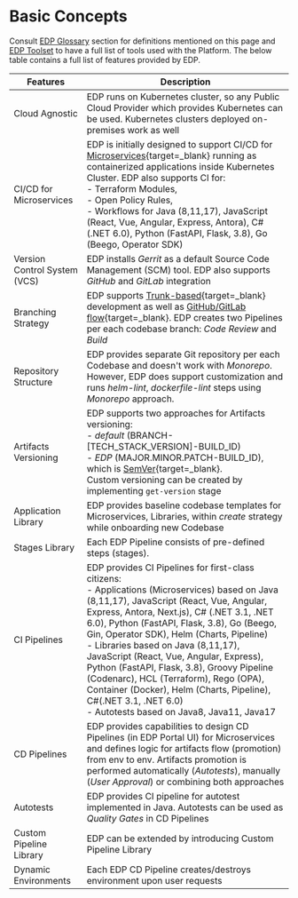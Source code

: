 # Basic Concepts

Consult [EDP Glossary](./glossary.md) section for definitions mentioned on this page and [EDP Toolset](https://epam.github.io/edp-install/getting-started/#edp-toolset) to have a full list of tools used with the Platform. The below table contains a full list of features provided by EDP.

|Features|Description|
|-|-|
|Cloud Agnostic|EDP runs on Kubernetes cluster, so any Public Cloud Provider which provides Kubernetes can be used. Kubernetes clusters deployed on-premises work as well|
|CI/CD for Microservices|EDP is initially designed to support CI/CD for [Microservices](https://microservices.io/){target=_blank} running as containerized applications inside Kubernetes Cluster. EDP also supports CI for:<br>- Terraform Modules, <br>- Open Policy Rules,<br>- Workflows for Java (8,11,17), JavaScript (React, Vue, Angular, Express, Antora), C# (.NET 6.0), Python (FastAPI, Flask, 3.8), Go (Beego, Operator SDK)|
|Version Control System (VCS)|EDP installs *Gerrit* as a default Source Code Management (SCM) tool. EDP also supports *GitHub* and *GitLab* integration|
|Branching Strategy|EDP supports [Trunk-based](https://trunkbaseddevelopment.com/){target=_blank} development as well as [GitHub/GitLab flow](https://guides.github.com/introduction/flow/){target=_blank}. EDP creates two Pipelines per each codebase branch: *Code Review* and *Build*|
|Repository Structure|EDP provides separate Git repository per each Codebase and doesn't work with *Monorepo*. However, EDP does support customization and runs *helm-lint*, *dockerfile-lint* steps using *Monorepo* approach.|
|Artifacts Versioning|EDP supports two approaches for Artifacts versioning: <br>- *default* (BRANCH-[TECH_STACK_VERSION]-BUILD_ID)<br>- *EDP* (MAJOR.MINOR.PATCH-BUILD_ID), which is [SemVer](https://semver.org/){target=_blank}.<br>Custom versioning can be created by implementing `get-version` stage|
|Application Library|EDP provides baseline codebase templates for Microservices, Libraries, within *create* strategy while onboarding new Codebase|
|Stages Library|Each EDP Pipeline consists of pre-defined steps (stages).|
|CI Pipelines|EDP provides CI Pipelines for first-class citizens: <br>- Applications (Microservices) based on Java (8,11,17), JavaScript (React, Vue, Angular, Express, Antora, Next.js), C# (.NET 3.1, .NET 6.0), Python (FastAPI, Flask, 3.8), Go (Beego, Gin, Operator SDK), Helm (Charts, Pipeline)<br>- Libraries based on Java (8,11,17), JavaScript (React, Vue, Angular, Express), Python (FastAPI, Flask, 3.8), Groovy Pipeline (Codenarc), HCL (Terraform), Rego (OPA), Container (Docker), Helm (Charts, Pipeline), C#(.NET 3.1, .NET 6.0) <br>- Autotests based on Java8, Java11, Java17|
|CD Pipelines|EDP provides capabilities to design CD Pipelines (in EDP Portal UI) for Microservices and defines logic for artifacts flow (promotion) from env to env. Artifacts promotion is performed automatically (*Autotests*), manually (*User Approval*) or combining both approaches|
|Autotests|EDP provides CI pipeline for autotest implemented in Java. Autotests can be used as *Quality Gates* in CD Pipelines|
|Custom Pipeline Library|EDP can be extended by introducing Custom Pipeline Library|
|Dynamic Environments|Each EDP CD Pipeline creates/destroys environment upon user requests|

